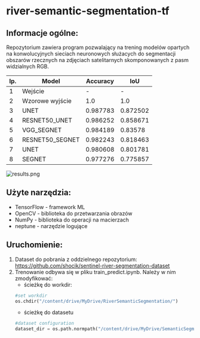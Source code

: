 # river-semantic-segmentation-tf

## Informacje ogólne:

Repozytorium zawiera program pozwalający na trening modelów opartych na konwolucyjnych sieciach neuronowych służacych do segmentacji obszarów rzecznych na zdjęciach satelitarnych skomponowanych z pasm widzialnych RGB.


lp. | Model | Accuracy | IoU 
--- | --- | --- | ---
1 | Wejście | - | -
2 | Wzorowe wyjście | 1.0 | 1.0 
3 | UNET | 0.987783 | 0.872502
4 | RESNET50_UNET | 0.986252 | 0.858671
5 | VGG_SEGNET | 0.984189 | 0.83578 
6 | RESNET50_SEGNET | 0.982243 | 0.818463 
7 | UNET | 0.980608 | 0.801781 
8 | SEGNET | 0.977276 | 0.775857 

![results.png](https://i.postimg.cc/y890Vgkn/results.png)


## Użyte narzędzia:
- TensorFlow - framework ML
- OpenCV - biblioteka do przetwarzania obrazów
- NumPy - biblioteka do operacji na macierzach
- neptune - narzędzie logujące

## Uruchomienie:

1. Dataset do pobrania z oddzielnego repozytorium: https://github.com/shocik/sentinel-river-segmentation-dataset
2. Trenowanie odbywa się w pliku train_predict.ipynb. Należy w nim zmodyfikować:
	- ścieżkę do workdir:
	```python
	#set workdir
	os.chdir("/content/drive/MyDrive/RiverSemanticSegmentation/")
	```
	- ścieżkę do datasetu
	```python
	#dataset configuration
	dataset_dir = os.path.normpath("/content/drive/MyDrive/SemanticSegmentationV2/dataset/")
	```
